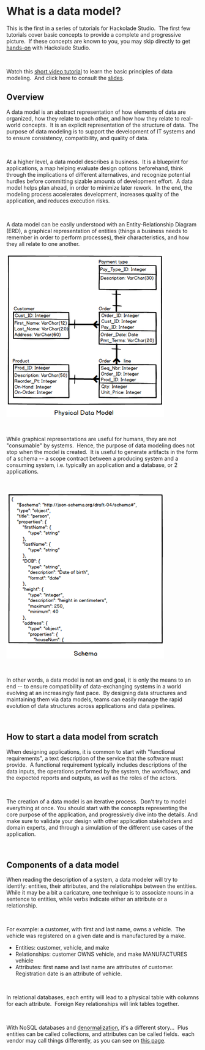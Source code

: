 # What is a data model?

This is the first in a series of tutorials for Hackolade Studio.&nbsp; The first few tutorials cover basic concepts to provide a complete and progressive picture.&nbsp; If these concepts are known to you, you may skip directly to get [hands-on](<Createyourfirstdatamodel.md>) with Hackolade Studio.

&nbsp;

Watch this [short video tutorial](<https://community.hackolade.com/slides/slide/part-1-what-is-a-data-model-3> "target=\"\_blank\"") to learn the basic principles of data modeling.&nbsp; And click here to consult the [slides](<https://www.slideshare.net/PascalDesmarets1/hackolade-tutorial-part-1-what-is-a-data-model> "target=\"\_blank\"").

## Overview

A data model is an abstract representation of how elements of data are organized, how they relate to each other, and how how they relate to real-world concepts.&nbsp; It is an explicit representation of the structure of data.&nbsp; The purpose of data modeling is to support the development of IT systems and to ensure consistency, compatibility, and quality of data. &nbsp;

&nbsp;

At a higher level, a data model describes a business.&nbsp; It is a blueprint for applications, a map helping evaluate design options beforehand, think through the implications of different alternatives, and recognize potential hurdles before committing sizable amounts of development effort.&nbsp; A data model helps plan ahead, in order to minimize later rework.&nbsp; In the end, the modeling process accelerates development, increases quality of the application, and reduces execution risks. &nbsp;

&nbsp;

A data model can be easily understood with an Entity-Relationship Diagram (ERD), a graphical representation of entities (things a business needs to remember in order to perform processes), their characteristics, and how they all relate to one another.

![Physical data model](<lib/Physical%20data%20model.png>)

&nbsp;

While graphical representations are useful for humans, they are not "consumable" by systems.&nbsp; Hence, the purpose of data modeling does not stop when the model is created.&nbsp; It is useful to generate artifacts in the form of a schema -- a scope contract between a producing system and a consuming system, i.e. typically an application and a database, or 2 applications.

&nbsp;

![Physical schema](<lib/Physical%20schema.png>)

&nbsp;

In other words, a data model is not an end goal, it is only the means to an end -- to ensure compatibility of data-exchanging systems in a world evolving at an increasingly fast pace.&nbsp; By designing data structures and maintaining them via data models, teams can easily manage the rapid evolution of data structures across applications and data pipelines.

&nbsp;

## How to start a data model from scratch

When designing applications, it is common to start with "functional requirements", a text description of the service that the software must provide.&nbsp; A functional requirement typically includes descriptions of the data inputs, the operations performed by the system, the workflows, and the expected reports and outputs, as well as the roles of the actors.

&nbsp;

The creation of a data model is an iterative process.&nbsp; Don't try to model everything at once. You should start with the concepts representing the core purpose of the application, and progressively dive into the details. And make sure to validate your design with other application stakeholders and domain experts, and through a simulation of the different use cases of the application.

&nbsp;

## Components of a data model

When reading the description of a system, a data modeler will try to identify: entities, their attributes, and the relationships between the entities.&nbsp; While it may be a bit a caricature, one technique is to associate nouns in a sentence to entities, while verbs indicate either an attribute or a relationship.

&nbsp;

For example: a customer, with first and last name, owns a vehicle.&nbsp; The vehicle was registered on a given date and is manufactured by a make.

* Entities: customer, vehicle, and make
* Relationships: customer OWNS vehicle, and make MANUFACTURES vehicle
* Attributes: first name and last name are attributes of customer.&nbsp; Registration date is an attribute of vehicle.

&nbsp;

In relational databases, each entity will lead to a physical table with columns for each attribute.&nbsp; Foreign Key relationships will link tables together.

&nbsp;

With NoSQL databases and [denormalization](<Relationshipsanddenormalization.md>), it's a different story...&nbsp; Plus entities can be called collections, and attributes can be called fields.&nbsp; each vendor may call things differently, as you can see on [this page](<NoSQLdatabasesJSONRESTAPIs.md>).

